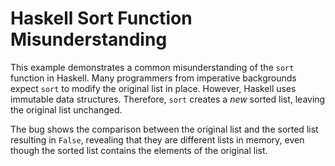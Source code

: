 # Haskell Sort Function Misunderstanding

This example demonstrates a common misunderstanding of the `sort` function in Haskell.  Many programmers from imperative backgrounds expect `sort` to modify the original list in place. However, Haskell uses immutable data structures. Therefore, `sort` creates a *new* sorted list, leaving the original list unchanged.

The bug shows the comparison between the original list and the sorted list resulting in `False`, revealing that they are different lists in memory, even though the sorted list contains the elements of the original list.